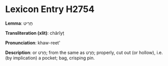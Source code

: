 # Lexicon Entry H2754

**Lemma**: חָרִיט

**Transliteration (xlit)**: chârîyṭ

**Pronunciation**: khaw-reet'

**Description**:
or חָרִט; from the same as חֶרֶט; properly, cut out (or hollow), i.e. (by implication) a pocket; bag, crisping pin.
